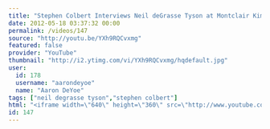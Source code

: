 ```yaml
---
title: "Stephen Colbert Interviews Neil deGrasse Tyson at Montclair Kimberley Academy"
date: 2012-05-18 03:37:32 00:00
permalink: /videos/147
source: "http://youtu.be/YXh9RQCvxmg"
featured: false
provider: "YouTube"
thumbnail: "http://i2.ytimg.com/vi/YXh9RQCvxmg/hqdefault.jpg"
user:
  id: 178
  username: "aarondeyoe"
  name: "Aaron DeYoe"
tags: ["neil degrasse tyson","stephen colbert"]
html: "<iframe width=\"640\" height=\"360\" src=\"http://www.youtube.com/embed/YXh9RQCvxmg?wmode=transparent&fs=1&feature=oembed\" frameborder=\"0\" allowfullscreen></iframe>"
id: 147
---
```


